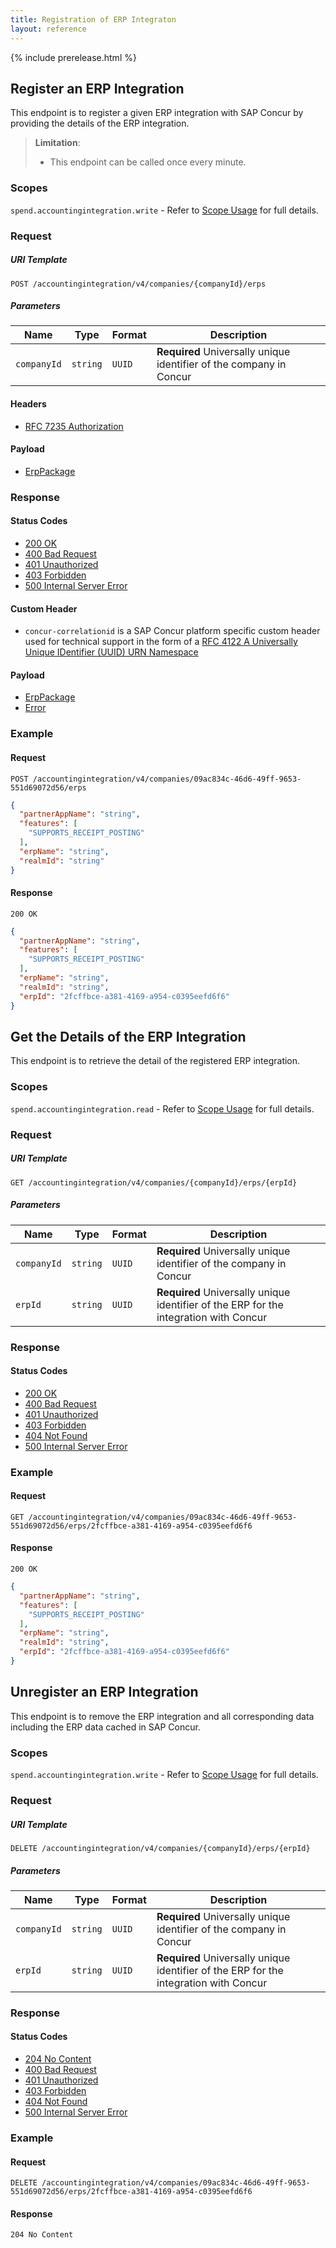```yaml
---
title: Registration of ERP Integraton
layout: reference
---
```


{% include prerelease.html %}

## <a name="register-erp"></a>Register an ERP Integration

This endpoint is to register a given ERP integration with SAP Concur by providing the details of the ERP integration.

> **Limitation**:
> * This endpoint can be called once every minute.

### Scopes

`spend.accountingintegration.write` - Refer to [Scope Usage](./v4.accountingintegration-get-started.markdown#scope-usage) for full details.

### Request

##### URI Template

```shell
POST /accountingintegration/v4/companies/{companyId}/erps
```

##### Parameters

Name|Type|Format|Description
---|---|---|---
`companyId`|`string`|`UUID`|**Required** Universally unique identifier of the company in Concur

#### Headers

* [RFC 7235 Authorization](https://tools.ietf.org/html/rfc7235#section-4.2)

#### Payload

* [ErpPackage](./v4.accountingintegration-schema.markdown#erp-package)

### Response

#### Status Codes

* [200 OK](https://tools.ietf.org/html/rfc7231#section-6.3.1)
* [400 Bad Request](https://tools.ietf.org/html/rfc7231#section-6.5.1)
* [401 Unauthorized](https://tools.ietf.org/html/rfc7235#section-3.1)
* [403 Forbidden](https://tools.ietf.org/html/rfc7231#section-6.5.3)
* [500 Internal Server Error](https://tools.ietf.org/html/rfc7231#section-6.6.1)

#### Custom Header

* `concur-correlationid` is a SAP Concur platform specific custom header used for technical support in the form of a [RFC 4122 A Universally Unique IDentifier (UUID) URN Namespace](https://tools.ietf.org/html/rfc4122)

#### Payload

* [ErpPackage](./v4.accountingintegration-schema.markdown#erp-package)
* [Error](./v4.accountingintegration-schema.markdown#schema-error)

### Example

#### Request

```shell
POST /accountingintegration/v4/companies/09ac834c-46d6-49ff-9653-551d69072d56/erps
```

```json
{
  "partnerAppName": "string",
  "features": [
    "SUPPORTS_RECEIPT_POSTING"
  ],
  "erpName": "string",
  "realmId": "string"
}
```

#### Response

```shell
200 OK
```

```json
{
  "partnerAppName": "string",
  "features": [
    "SUPPORTS_RECEIPT_POSTING"
  ],
  "erpName": "string",
  "realmId": "string",
  "erpId": "2fcffbce-a381-4169-a954-c0395eefd6f6"
}
```

## <a name="get-erp"></a>Get the Details of the ERP Integration

This endpoint is to retrieve the detail of the registered ERP integration.

### Scopes

`spend.accountingintegration.read` - Refer to [Scope Usage](./v4.accountingintegration-get-started.markdown#scope-usage) for full details.

### Request

##### URI Template

```shell
GET /accountingintegration/v4/companies/{companyId}/erps/{erpId}
```

##### Parameters

Name|Type|Format|Description
---|---|---|---
`companyId`|`string`|`UUID`|**Required** Universally unique identifier of the company in Concur
`erpId`|`string`|`UUID`|**Required** Universally unique identifier of the ERP for the integration with Concur


### Response

#### Status Codes

* [200 OK](https://tools.ietf.org/html/rfc7231#section-6.3.1)
* [400 Bad Request](https://tools.ietf.org/html/rfc7231#section-6.5.1)
* [401 Unauthorized](https://tools.ietf.org/html/rfc7235#section-3.1)
* [403 Forbidden](https://tools.ietf.org/html/rfc7231#section-6.5.3)
* [404 Not Found](https://tools.ietf.org/html/rfc7231#section-6.5.4)
* [500 Internal Server Error](https://tools.ietf.org/html/rfc7231#section-6.6.1)

### Example

#### Request

```shell
GET /accountingintegration/v4/companies/09ac834c-46d6-49ff-9653-551d69072d56/erps/2fcffbce-a381-4169-a954-c0395eefd6f6
```

#### Response

```shell
200 OK
```

```json
{
  "partnerAppName": "string",
  "features": [
    "SUPPORTS_RECEIPT_POSTING"
  ],
  "erpName": "string",
  "realmId": "string",
  "erpId": "2fcffbce-a381-4169-a954-c0395eefd6f6"
}
```

## <a name="unregister-erp"></a>Unregister an ERP Integration

This endpoint is to remove the ERP integration and all corresponding data including the ERP data cached in SAP Concur.

### Scopes

`spend.accountingintegration.write` - Refer to [Scope Usage](./v4.accountingintegration-get-started.markdown#scope-usage) for full details.

### Request

##### URI Template

```shell
DELETE /accountingintegration/v4/companies/{companyId}/erps/{erpId}
```

##### Parameters

Name|Type|Format|Description
---|---|---|---
`companyId`|`string`|`UUID`|**Required** Universally unique identifier of the company in Concur
`erpId`|`string`|`UUID`|**Required** Universally unique identifier of the ERP for the integration with Concur


### Response

#### Status Codes

* [204 No Content](https://tools.ietf.org/html/rfc7231#section-6.3.5)
* [400 Bad Request](https://tools.ietf.org/html/rfc7231#section-6.5.1)
* [401 Unauthorized](https://tools.ietf.org/html/rfc7235#section-3.1)
* [403 Forbidden](https://tools.ietf.org/html/rfc7231#section-6.5.3)
* [404 Not Found](https://tools.ietf.org/html/rfc7231#section-6.5.4)
* [500 Internal Server Error](https://tools.ietf.org/html/rfc7231#section-6.6.1)

### Example

#### Request

```shell
DELETE /accountingintegration/v4/companies/09ac834c-46d6-49ff-9653-551d69072d56/erps/2fcffbce-a381-4169-a954-c0395eefd6f6
```

#### Response

```shell
204 No Content
```
